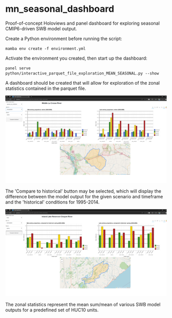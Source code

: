 # mn_seasonal_dashboard
Proof-of-concept Holoviews and panel dashboard for exploring seasonal CMIP6-driven SWB model output.

Create a Python environment before running the script:
```shell
mamba env create -f environment.yml
```

Activate the environment you created, then start up the dashboard:
```shell
panel serve python/interactive_parquet_file_exploration_MEAN_SEASONAL.py --show
```

A dashboard should be created that will allow for exploration of the zonal statistics contained in the parquet file.

![Dashboard - simulated values](images/example_dashboard.png)

The 'Compare to historical' button may be selected, which will display the difference between the model output for the given scenario and timeframe and the 'historical' conditions for 1995-2014.

![Dashboard - differences](images/example_dashboard_differences.png)


The zonal statistics represent the mean sum/mean of various SWB model outputs for a predefined set of HUC10 units.